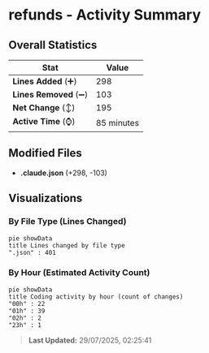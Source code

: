 # refunds - Activity Summary 

## Overall Statistics

| Stat                   | Value                                                             |
| ---------------------- | ----------------------------------------------------------------- |
| **Lines Added** (➕)   | 298                                          |
| **Lines Removed** (➖) | 103                                        |
| **Net Change** (↕)    | 195                |
| **Active Time** (⌚)   | 85 minutes |


## Modified Files
- **.claude.json** (+298, -103)

## Visualizations

### By File Type (Lines Changed)

```mermaid
pie showData
title Lines changed by file type
".json" : 401
```

### By Hour (Estimated Activity Count)

```mermaid
pie showData
title Coding activity by hour (count of changes)
"00h" : 22
"01h" : 39
"02h" : 2
"23h" : 1
```


> **Last Updated:** 29/07/2025, 02:25:41